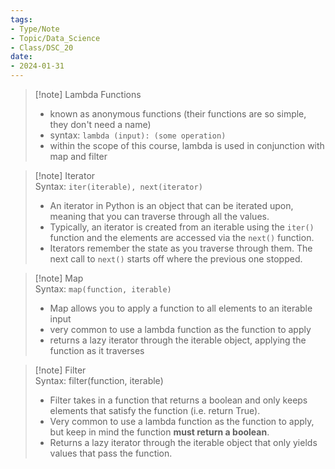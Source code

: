 ```yaml
---
tags:  
- Type/Note  
- Topic/Data_Science  
- Class/DSC_20  
date:  
- 2024-01-31  
---
```

  
> [!note] Lambda Functions  
> - known as anonymous functions (their functions are so simple, they don't need a name)  
> - syntax: `lambda (input): (some operation)`  
> - within the scope of this course, lambda is used in conjunction with map and filter  
  
> [!note] Iterator  
> Syntax: `iter(iterable), next(iterator)`  
> - An iterator in Python is an object that can be iterated upon, meaning that you can traverse through all the values.  
> - Typically, an iterator is created from an iterable using the `iter()` function and the elements are accessed via the `next()` function.  
> - Iterators remember the state as you traverse through them. The next call to `next()` starts off where the previous one stopped.  
  
> [!note] Map  
> Syntax: `map(function, iterable)`  
> - Map allows you to apply a function to all elements to an iterable input  
> - very common to use a lambda function as the function to apply  
> - returns a lazy iterator through the iterable object, applying the function as it traverses  
  
> [!note] Filter  
> Syntax: filter(function, iterable)  
> - Filter takes in a function that returns a boolean and only keeps elements that satisfy the function (i.e. return True).  
> - Very common to use a lambda function as the function to apply, but keep in mind the function **must return a boolean**.  
> - Returns a lazy iterator through the iterable object that only yields values that pass the function.  

